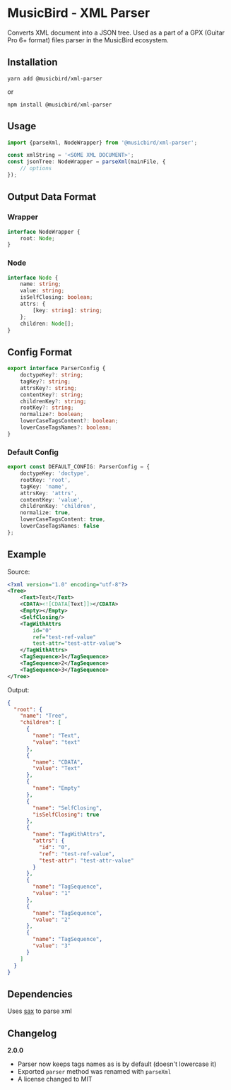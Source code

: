 # MusicBird - XML Parser

Converts XML document into a JSON tree.
Used as a part of a GPX (Guitar Pro 6+ format) files parser in the MusicBird ecosystem.

## Installation
```
yarn add @musicbird/xml-parser
``` 
or 
```
npm install @musicbird/xml-parser
```

## Usage

```ts
import {parseXml, NodeWrapper} from '@musicbird/xml-parser';

const xmlString = '<SOME XML DOCUMENT>';
const jsonTree: NodeWrapper = parseXml(mainFile, { 
    // options 
});
```

## Output Data Format
### Wrapper
```ts
interface NodeWrapper {
    root: Node;
}
```
### Node
```ts
interface Node {
    name: string;
    value: string;
    isSelfClosing: boolean;
    attrs: {
        [key: string]: string;
    };
    children: Node[];
}
```

## Config Format

```ts
export interface ParserConfig {
    doctypeKey?: string;
    tagKey?: string;
    attrsKey?: string;
    contentKey?: string;
    childrenKey?: string;
    rootKey?: string;
    normalize?: boolean;
    lowerCaseTagsContent?: boolean;
    lowerCaseTagsNames?: boolean;
}
```

### Default Config
```ts
export const DEFAULT_CONFIG: ParserConfig = {
    doctypeKey: 'doctype',
    rootKey: 'root',
    tagKey: 'name',
    attrsKey: 'attrs',
    contentKey: 'value',
    childrenKey: 'children',
    normalize: true,
    lowerCaseTagsContent: true,
    lowerCaseTagsNames: false
};

```

## Example
Source:
```xml
<?xml version="1.0" encoding="utf-8"?>
<Tree>
    <Text>Text</Text>
    <CDATA><![CDATA[Text]]></CDATA>
    <Empty></Empty>
    <SelfClosing/>
    <TagWithAttrs
        id="0"
        ref="test-ref-value"
        test-attr="test-attr-value">
    </TagWithAttrs>
    <TagSequence>1</TagSequence>
    <TagSequence>2</TagSequence>
    <TagSequence>3</TagSequence>
</Tree>
```
Output:
```json
{
  "root": {
    "name": "Tree",
    "children": [
      {
        "name": "Text",
        "value": "text"
      },
      {
        "name": "CDATA",
        "value": "Text"
      },
      {
        "name": "Empty"
      },
      {
        "name": "SelfClosing",
        "isSelfClosing": true
      },
      {
        "name": "TagWithAttrs",
        "attrs": {
          "id": "0",
          "ref": "test-ref-value",
          "test-attr": "test-attr-value"
        }
      },
      {
        "name": "TagSequence",
        "value": "1"
      },
      {
        "name": "TagSequence",
        "value": "2"
      },
      {
        "name": "TagSequence",
        "value": "3"
      }
    ]
  }
}
```

## Dependencies
Uses [sax](https://www.npmjs.com/package/sax) to parse xml

## Changelog
**2.0.0**
- Parser now keeps tags names as is by default (doesn't lowercase it)
- Exported ```parser``` method was renamed with ```parseXml```
- A license changed to MIT

